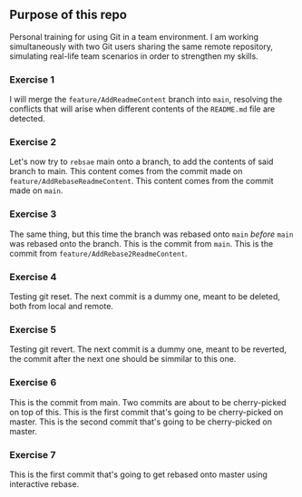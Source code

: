 ## Purpose of this repo

Personal training for using Git in a team environment. I am working simultaneously with two Git users sharing the same remote repository, simulating real-life team scenarios in order to strengthen my skills.


### Exercise 1

I will merge the `feature/AddReadmeContent` branch into `main`, resolving the conflicts that will arise when different contents of the `README.md` file are detected.

### Exercise 2

Let's now try to `rebsae` main onto a branch, to add the contents of said branch to main. 
This content comes from the commit made on `feature/AddRebaseReadmeContent`.
This content comes from the commit made on `main`.

### Exercise 3

The same thing, but this time the branch was rebased onto `main` *before* `main` was rebased onto the branch. 
This is the commit from `main`.
This is the commit from `feature/AddRebase2ReadmeContent`.

### Exercise 4

Testing git reset. The next commit is a dummy one, meant to be deleted, both from local and remote.

### Exercise 5

Testing git revert. The next commit is a dummy one, meant to be reverted, the commit after the next one should be simmilar to this one.

### Exercise 6

This is the commit from main. Two commits are about to be cherry-picked on top of this.
This is the first commit that's going to be cherry-picked on master.
This is the second commit that's going to be cherry-picked on master.

### Exercise 7

This is the first commit that's going to get rebased onto master using interactive rebase.